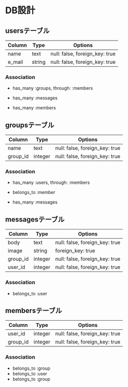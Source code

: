 # DB設計

## usersテーブル

|Column|Type|Options|
|------|----|-------|
|name|text|null: false, foreign_key: true|
|e_mail|string|null: false, foreign_key: true|

### Association
- has_many :groups, through: :members

- has_many :messages
- has_many :members



## groupsテーブル

|Column|Type|Options|
|------|----|-------|
|name|text|null: false, foreign_key: true|
|group_id|integer|null: false, foreign_key: true|

### Association
- has_many :users, through: :members

- belongs_to :member

- has_many :messages



## messagesテーブル

|Column|Type|Options|
|------|----|-------|
|body|text|null: false, foreign_key: true|
|image|string|foreign_key: true|
|group_id|integer|null: false, foreign_key: true|
|user_id|integer|null: false, foreign_key: true|

### Association
- belongs_to :user



## membersテーブル

|Column|Type|Options|
|------|----|-------|
|user_id|integer|null: false, foreign_key: true|
|group_id|integer|null: false, foreign_key: true|

### Association
- belongs_to :group
- belongs_to :user
- belongs_to :group
